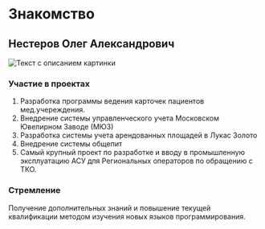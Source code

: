 # Знакомство
## Нестеров Олег Александрович
![Текст с описанием картинки](/IMG_20220814_125956.jpg)
### Участие в проектах
1. Разработка программы ведения карточек пациентов мед.учереждения.
2. Внедрение системы управленческого учета Московском Ювелирном Заводе (МЮЗ)
3. Разработка системы учета арендованных площадей в Лукас Золото
4. Внедрение системы общепит
5. Самый крупный проект по разработке и вводу в промышленную эксплуатацию АСУ для Региональных операторов по обращению с ТКО.

### Стремление
Получение дополнительных знаний и повышение текущей квалификации методом изучения новых языков программирования.
